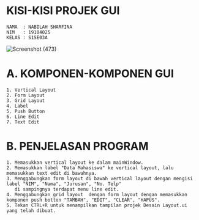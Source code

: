 # KISI-KISI PROJEK GUI
    NAMA  : NABILAH SHARFINA
    NIM   : 19104025
    KELAS : S1SE03A

![Screenshot (473)](https://user-images.githubusercontent.com/58089002/116987141-e5ab2e80-acf8-11eb-8b72-3e419616146e.png)
    
# A. KOMPONEN-KOMPONEN GUI
    1. Vertical Layout
    2. Form Layout
    3. Grid Layout
    4. Label
    5. Push Button
    6. Line Edit
    7. Text Edit

# B. PENJELASAN PROGRAM
    1. Memasukkan vertical layout ke dalam mainWindow.
    2. Memasukkan label "Data Mahasiswa" ke vertical layout, lalu memasukkan text edit di bawahnya.
    3. Menggabungkan form layout di bawah vertical layout dengan mengisi label "NIM", "Nama", "Jurusan", "No. Telp"
       di sampingnya terdapat menu line edit.
    4. Menggabungkan grid layout  dengan form layout dengan memasukkan komponen push botton "TAMBAH", "EDIT", "CLEAR", "HAPUS".
    5. Tekan CTRL+R untuk menampilkan tampilan projek Desain Layout.ui yang telah dibuat.

